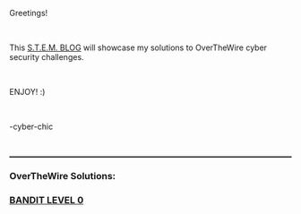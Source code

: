 <p>Greetings!</p>
<br>
<p>This <a href="https://cyber-chic.github.io/overthewiresolutions">S.T.E.M. BLOG</a> will showcase my solutions to OverTheWire cyber security challenges.</p>
<br>
<p>ENJOY! :)</p>
<br>
<p>-cyber-chic</p>
<br>
<hr style="border-top: dotted 1px;" />
<h3>OverTheWire Solutions:</h3>
<h3><a href="https://cyber-chic.github.io/overthewiresolutions/banditlevel0">BANDIT LEVEL 0</a></h3>
